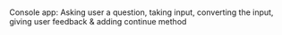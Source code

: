 # 



Console app: Asking user a question, taking input, converting the input, giving user feedback & adding continue method 

